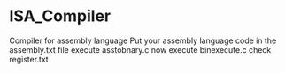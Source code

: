 # ISA_Compiler
Compiler for assembly language
Put your assembly language code in the assembly.txt file
execute asstobnary.c
now execute binexecute.c
check register.txt
